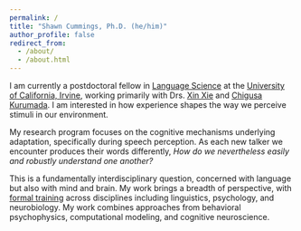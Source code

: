 ```yaml
---
permalink: /
title: "Shawn Cummings, Ph.D. (he/him)"
author_profile: false
redirect_from: 
  - /about/
  - /about.html
---
```


I am currently a postdoctoral fellow in [Language Science](https://www.langsci.uci.edu/) at the [University of California, Irvine](https://uci.edu/), working primarily with Drs. [Xin Xie](https://sites.uci.edu/sclab/people/) and [Chigusa Kurumada](https://kinderlab.bcs.rochester.edu/#people). I am interested in how experience shapes the way we perceive stimuli in our environment.

My research program focuses on the cognitive mechanisms underlying adaptation, specifically during speech perception. As each new talker we encounter produces their words differently, *How do we nevertheless easily and robustly understand one another?* 

This is a fundamentally interdisciplinary question, concerned with language but also with mind and brain. My work brings a breadth of perspective, with [formal training](https://shawnncummings.github.io/cv/) across disciplines including linguistics, psychology, and neurobiology. My work combines approaches from behavioral psychophysics, computational modeling, and cognitive neuroscience.


